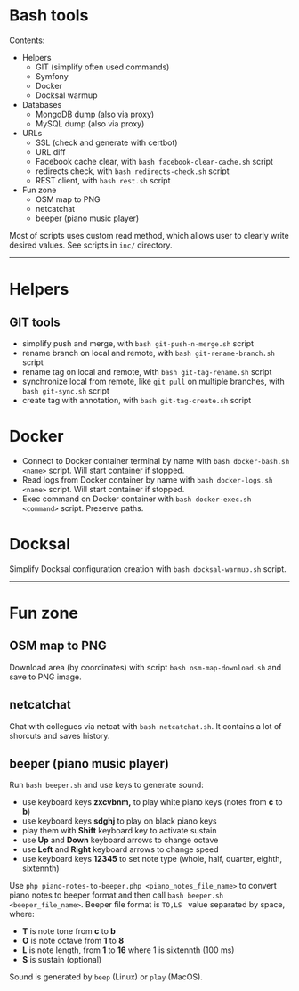# Bash tools

Contents:
- Helpers
  - GIT (simplify often used commands)
  - Symfony
  - Docker
  - Docksal warmup
- Databases
  - MongoDB dump (also via proxy)
  - MySQL dump (also via proxy)
- URLs
  - SSL (check and generate with certbot)
  - URL diff
  - Facebook cache clear, with `bash facebook-clear-cache.sh` script
  - redirects check, with `bash redirects-check.sh` script
  - REST client, with `bash rest.sh` script
- Fun zone
  - OSM map to PNG
  - netcatchat
  - beeper (piano music player)

Most of scripts uses custom read method, which allows user to clearly write desired values. See scripts in `inc/` directory.


---
# Helpers

## GIT tools
- simplify push and merge, with `bash git-push-n-merge.sh` script
- rename branch on local and remote, with `bash git-rename-branch.sh` script
- rename tag on local and remote, with `bash git-tag-rename.sh` script
- synchronize local from remote, like `git pull` on multiple branches, with `bash git-sync.sh` script
- create tag with annotation, with `bash git-tag-create.sh` script


# Docker
- Connect to Docker container terminal by name with `bash docker-bash.sh <name>` script. Will start container if stopped.
- Read logs from Docker container by name with `bash docker-logs.sh <name>` script. Will start container if stopped.
- Exec command on Docker container with `bash docker-exec.sh <command>` script. Preserve paths.


# Docksal
Simplify Docksal configuration creation with `bash docksal-warmup.sh` script.


---
# Fun zone

## OSM map to PNG
Download area (by coordinates) with script `bash osm-map-download.sh` and save to PNG image.


## netcatchat
Chat with collegues via netcat with `bash netcatchat.sh`. It contains a lot of shorcuts and saves history.


## beeper (piano music player)
Run `bash beeper.sh` and use keys to generate sound:
- use keyboard keys **zxcvbnm,** to play white piano keys (notes from **c** to **b**)
- use keyboard keys **sdghj** to play on black piano keys
- play them with **Shift** keyboard key to activate sustain
- use **Up** and **Down** keyboard arrows to change octave
- use **Left** and **Right** keyboard arrows to change speed
- use keyboard keys **12345** to set note type (whole, half, quarter, eighth, sixtennth)

Use `php piano-notes-to-beeper.php <piano_notes_file_name>` to convert piano notes to beeper format and then call `bash beeper.sh <beeper_file_name>`.
Beeper file format is `TO,LS ` value separated by space, where:
- **T** is note tone from **c** to **b**
- **O** is note octave from **1** to **8**
- **L** is note length, from **1** to **16** where 1 is sixtennth (100 ms)
- **S** is sustain (optional)

Sound is generated by `beep` (Linux) or `play` (MacOS).
